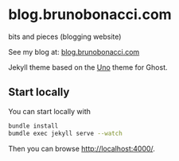 blog.brunobonacci.com
======================

bits and pieces (blogging website)

See my blog at: [blog.brunobonacci.com](http://blog.brunobonacci.com)

Jekyll theme based on the [Uno](https://github.com/daleanthony/Uno) theme for Ghost.

## Start locally

You can start locally with

``` bash
bundle install
bumdle exec jekyll serve --watch
```
Then you can browse [http://localhost:4000/](http://localhost:4000/).
